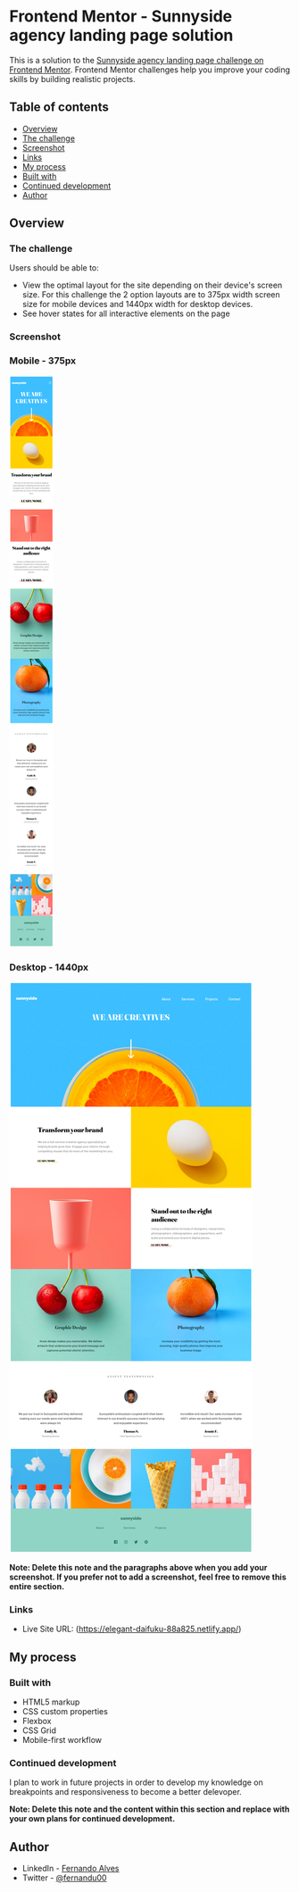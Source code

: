 # Frontend Mentor - Sunnyside agency landing page solution

This is a solution to the [Sunnyside agency landing page challenge on Frontend Mentor](https://www.frontendmentor.io/challenges/sunnyside-agency-landing-page-7yVs3B6ef). Frontend Mentor challenges help you improve your coding skills by building realistic projects.

## Table of contents

  - [Overview](#overview)
  - [The challenge](#the-challenge)
  - [Screenshot](#screenshot)
  - [Links](#links)
  - [My process](#my-process)
  - [Built with](#built-with)
  - [Continued development](#continued-development)
  - [Author](#author)



## Overview

### The challenge

Users should be able to:

- View the optimal layout for the site depending on their device's screen size. For this challenge the 2 option layouts are to 375px width screen size for mobile devices and 1440px width for desktop devices.
- See hover states for all interactive elements on the page

### Screenshot
### Mobile - 375px
![](./screenshot.png)

### Desktop - 1440px

![](./screenshot_desktop_1440.png)



**Note: Delete this note and the paragraphs above when you add your screenshot. If you prefer not to add a screenshot, feel free to remove this entire section.**

### Links

- Live Site URL: (https://elegant-daifuku-88a825.netlify.app/)

## My process

### Built with

- HTML5 markup
- CSS custom properties
- Flexbox
- CSS Grid
- Mobile-first workflow



### Continued development

I plan to work in future projects in order to develop my knowledge on breakpoints and responsiveness to become a better delevoper.

**Note: Delete this note and the content within this section and replace with your own plans for continued development.**


## Author

- LinkedIn - [Fernando Alves](https://www.linkedin.com/in/fernando-de-paula-alves-889110a5/)
- Twitter - [@fernandu00](https://www.twitter.com/fernandu00)

